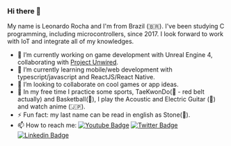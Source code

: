 ### Hi there 👋

<!-- **Leonardo-Rocha/Leonardo-Rocha** is a ✨ _special_ ✨ repository because its `README.md` (this file) appears on your GitHub profile.-->

My name is Leonardo Rocha  and I'm from Brazil (🇧🇷). I've been studying C programming, including microcontrollers, since 2017. I look forward to work with IoT and integrate all of my knowledges.

- 🔭 I’m currently working on game development with Unreal Engine 4, collaborating with [Project Unwired](https://www.patreon.com/unwiredproject).
- 🌱 I’m currently learning mobile/web development with typescript/javascript and ReactJS/React Native.
- 👯 I’m looking to collaborate on cool games or app ideas.
- 💬 In my free time I practice some sports, TaeKwonDo(🥋  - red belt actually) and Basketball(🏀), I play the Acoustic and Electric Guitar (🎸) and watch anime (🇯🇵). 
- ⚡ Fun fact: my last name can be read in english as Stone(🗿).
- 📫 How to reach me: 
[![Youtube Badge](https://img.shields.io/badge/-Youtube-FF0000?style=flat-square&labelColor=FF0000&logo=youtube&logoColor=white&link=https://www.youtube.com/c/ArtesExatas)](https://www.youtube.com/c/ArtesExatas)
[![Twitter Badge](https://img.shields.io/badge/-Twitter-1ca0f1?style=flat-square&labelColor=1ca0f1&logo=twitter&logoColor=white&link=https://twitter.com/leorstone)](https://twitter.com/leorstone)
[![Linkedin Badge](https://img.shields.io/badge/-LinkedIn-blue?style=flat-square&logo=Linkedin&logoColor=white&link=https://www.linkedin.com/in/leonardo-rocha-br/)](https://www.linkedin.com/in/leonardo-rocha-br/)
